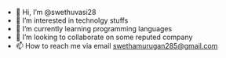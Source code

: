 - 👋 Hi, I’m @swethuvasi28
- 👀 I’m interested in technolgy stuffs
- 🌱 I’m currently learning programming languages
- 💞️ I’m looking to collaborate on some reputed company
- 📫 How to reach me via email swethamurugan285@gmail.com

<!---
swethuvasi28/swethuvasi28 is a ✨ special ✨ repository because its `README.md` (this file) appears on your GitHub profile.
You can click the Preview link to take a look at your changes.
--->
